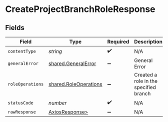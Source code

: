 # CreateProjectBranchRoleResponse


## Fields

| Field                                                          | Type                                                           | Required                                                       | Description                                                    |
| -------------------------------------------------------------- | -------------------------------------------------------------- | -------------------------------------------------------------- | -------------------------------------------------------------- |
| `contentType`                                                  | *string*                                                       | :heavy_check_mark:                                             | N/A                                                            |
| `generalError`                                                 | [shared.GeneralError](../../models/shared/generalerror.md)     | :heavy_minus_sign:                                             | General Error                                                  |
| `roleOperations`                                               | [shared.RoleOperations](../../models/shared/roleoperations.md) | :heavy_minus_sign:                                             | Created a role in the specified branch                         |
| `statusCode`                                                   | *number*                                                       | :heavy_check_mark:                                             | N/A                                                            |
| `rawResponse`                                                  | [AxiosResponse>](https://axios-http.com/docs/res_schema)       | :heavy_minus_sign:                                             | N/A                                                            |